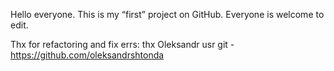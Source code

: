 Hello everyone. This is my “first” project on GitHub. Everyone is welcome to edit.


Thx for refactoring and fix errs:
thx Oleksandr usr git - https://github.com/oleksandrshtonda
